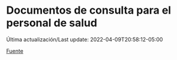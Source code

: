 # Documentos de consulta para el personal de salud

Última actualización/Last update: 2022-04-09T20:58:12-05:00

 [Fuente](https://coronavirus.gob.mx/personal-de-salud/documentos-de-consulta/)

